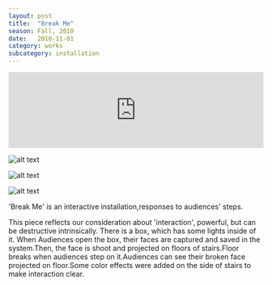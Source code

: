 ```yaml
---
layout: post
title:  "Break Me"
season: Fall, 2010
date:   2010-11-01
category: works
subcategory: installation
---
```

<div class="flex-video">
<iframe src="http://player.vimeo.com/video/27228269?title=0 byline=0 portrait=0" width="100%" frameborder="0"> </iframe>
</div>

![alt text](http://hanbyul-here.net/images/breakme/00.jpg "Break Me 0")


![alt text](http://hanbyul-here.net/images/breakme/01.jpg "Break Me 1")


![alt text](http://hanbyul-here.net/images/breakme/02.jpg "Break Me 2")


'Break Me' is an interactive installation,responses to audiences' steps. 

This piece reflects our consideration about 'interaction', powerful, but can be destructive intrinsically. There is a box, which has some lights inside of it. When Audiences open the box, their faces are captured and saved in the system.Then, the face is shoot and projected on floors of stairs.Floor breaks when audiences step on it.Audiences can see their broken face projected on floor.Some color effects were added on the side of stairs to make interaction clear.
